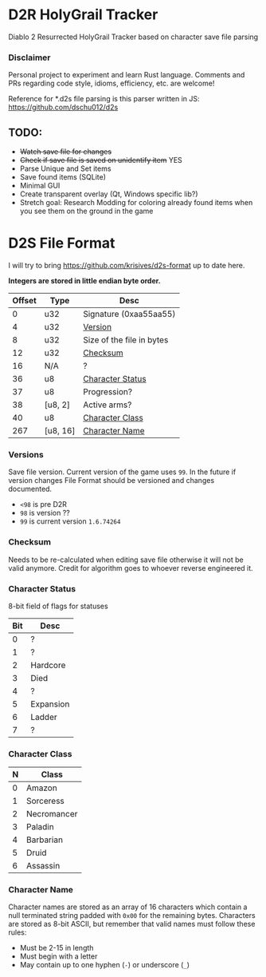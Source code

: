 ﻿# D2R HolyGrail Tracker

Diablo 2 Resurrected HolyGrail Tracker based on character save file parsing

### Disclaimer

Personal project to experiment and learn Rust language. Comments and PRs regarding code style, idioms, efficiency, etc. are welcome!

Reference for *.d2s file parsing is this parser written in JS: https://github.com/dschu012/d2s


## TODO:
- ~~Watch save file for changes~~
- ~~Check if save file is saved on unidentify item~~ YES
- Parse Unique and Set items
- Save found items (SQLite)
- Minimal GUI
- Create transparent overlay (Qt, Windows specific lib?)
- Stretch goal: Research Modding for coloring already found items when you see them on the ground in the game

# D2S File Format

I will try to bring https://github.com/krisives/d2s-format up to date here.

**Integers are stored in little endian byte order.**

| Offset | Type     | Desc
|--------|----------|------------
|0       |u32       | Signature (0xaa55aa55)
|4       |u32       | [Version](#versions)
|8       |u32       | Size of the file in bytes
|12      |u32       | [Checksum](#checksum)
|16      |N/A       | ?
|36      |u8        | [Character Status](#character-status)
|37      |u8        | Progression?
|38      |[u8, 2]   | Active arms?
|40      |u8        | [Character Class](#character-class)
|267     |[u8, 16]  | [Character Name](#character-name)

### Versions

Save file version. Current version of the game uses `99`. In the future if version changes File Format should be versioned and changes documented.

* `<98` is pre D2R
* `98` is version ??
* `99` is current version `1.6.74264`

### Checksum

Needs to be re-calculated when editing save file otherwise it will not be valid anymore. Credit for algorithm goes to whoever reverse engineered it.

### Character Status

8-bit field of flags for statuses 

Bit | Desc
----|------
0   | ?
1   | ?
2   | Hardcore
3   | Died
4   | ?
5   | Expansion
6   | Ladder
7   | ?

### Character Class

N  | Class
---|-------
0  | Amazon
1  | Sorceress
2  | Necromancer
3  | Paladin
4  | Barbarian
5  | Druid
6  | Assassin

### Character Name

Character names are stored as an array of 16 characters which contain
a null terminated string padded with `0x00` for the remaining bytes.
Characters are stored as 8-bit ASCII, but remember that valid names must
follow these rules:
 * Must be 2-15 in length
 * Must begin with a letter
 * May contain up to one hyphen (`-`) or underscore (`_`)



